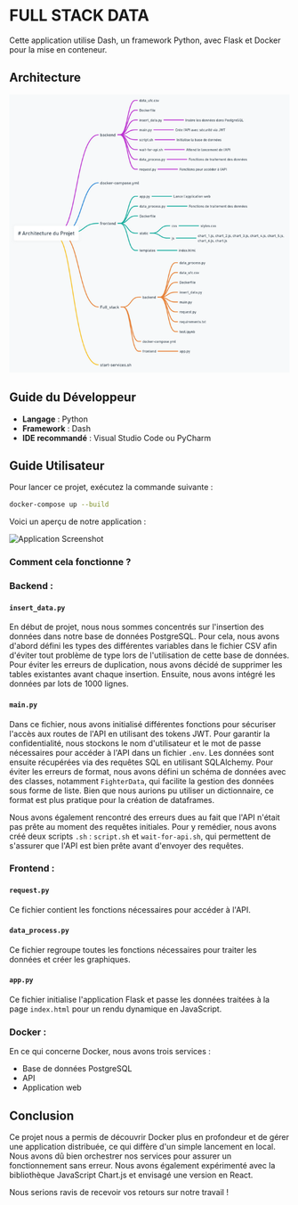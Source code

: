 # FULL STACK DATA

Cette application utilise Dash, un framework Python, avec Flask et Docker pour la mise en conteneur.

## Architecture

![Architecture Diagram](images/archi.png)

## Guide du Développeur

- **Langage** : Python
- **Framework** : Dash
- **IDE recommandé** : Visual Studio Code ou PyCharm

## Guide Utilisateur

Pour lancer ce projet, exécutez la commande suivante :

```bash
docker-compose up --build
```

Voici un aperçu de notre application :

![Application Screenshot](app.png)

### Comment cela fonctionne ?

### Backend :

#### `insert_data.py`

En début de projet, nous nous sommes concentrés sur l'insertion des données dans notre base de données PostgreSQL. Pour cela, nous avons d'abord défini les types des différentes variables dans le fichier CSV afin d'éviter tout problème de type lors de l'utilisation de cette base de données. Pour éviter les erreurs de duplication, nous avons décidé de supprimer les tables existantes avant chaque insertion. Ensuite, nous avons intégré les données par lots de 1000 lignes.

#### `main.py`

Dans ce fichier, nous avons initialisé différentes fonctions pour sécuriser l'accès aux routes de l'API en utilisant des tokens JWT. Pour garantir la confidentialité, nous stockons le nom d'utilisateur et le mot de passe nécessaires pour accéder à l'API dans un fichier `.env`. Les données sont ensuite récupérées via des requêtes SQL en utilisant SQLAlchemy. Pour éviter les erreurs de format, nous avons défini un schéma de données avec des classes, notamment `FighterData`, qui facilite la gestion des données sous forme de liste. Bien que nous aurions pu utiliser un dictionnaire, ce format est plus pratique pour la création de dataframes.

Nous avons également rencontré des erreurs dues au fait que l'API n'était pas prête au moment des requêtes initiales. Pour y remédier, nous avons créé deux scripts `.sh` : `script.sh` et `wait-for-api.sh`, qui permettent de s'assurer que l'API est bien prête avant d'envoyer des requêtes.

### Frontend :

#### `request.py`

Ce fichier contient les fonctions nécessaires pour accéder à l'API.

#### `data_process.py`

Ce fichier regroupe toutes les fonctions nécessaires pour traiter les données et créer les graphiques.

#### `app.py`

Ce fichier initialise l'application Flask et passe les données traitées à la page `index.html` pour un rendu dynamique en JavaScript.

### Docker :

En ce qui concerne Docker, nous avons trois services :

- Base de données PostgreSQL
- API
- Application web

## Conclusion

Ce projet nous a permis de découvrir Docker plus en profondeur et de gérer une application distribuée, ce qui diffère d'un simple lancement en local. Nous avons dû bien orchestrer nos services pour assurer un fonctionnement sans erreur. Nous avons également expérimenté avec la bibliothèque JavaScript Chart.js et envisagé une version en React. 

Nous serions ravis de recevoir vos retours sur notre travail ! 


